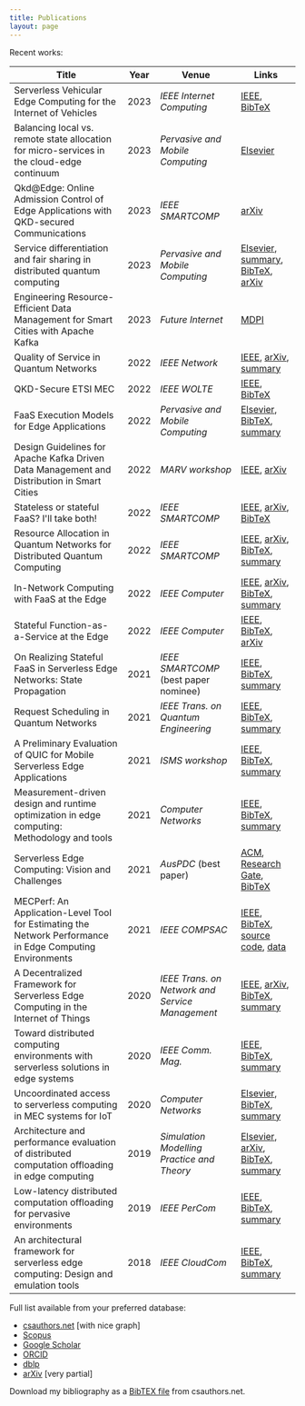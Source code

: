 ```yaml
---
title: Publications
layout: page
---
```


Recent works:

| Title                                                                                                    | Year | Venue                                           | Links                                                                                                                                                                                                    |
| -------------------------------------------------------------------------------------------------------- | ---- | ----------------------------------------------- | -------------------------------------------------------------------------------------------------------------------------------------------------------------------------------------------------------- |
| Serverless Vehicular Edge Computing for the Internet of Vehicles | 2023 | _IEEE Internet Computing_ | [IEEE](https://ieeexplore.ieee.org/document/10113674), [BibTeX](bib/ic2023.bib) |
| Balancing local vs. remote state allocation for micro-services in the cloud-edge continuum               | 2023 | _Pervasive and Mobile Computing_                | [Elsevier](https://doi.org/10.1016/j.pmcj.2023.101808)                                                                                                                                                   |
| Qkd@Edge: Online Admission Control of Edge Applications with QKD-secured Communications                  | 2023 | _IEEE SMARTCOMP_                                | [arXiv](https://arxiv.org/abs/2305.02015)                                                                                                                                                                |
| Service differentiation and fair sharing in distributed quantum computing                                | 2023 | _Pervasive and Mobile Computing_                | [Elsevier](https://doi.org/10.1016/j.pmcj.2023.101758), [summary](qnetprov.md), [BibTeX](bib/pmc2023.bib), [arXiv](https://arxiv.org/abs/2301.03977)                                                     |
| Engineering Resource-Efficient Data Management for Smart Cities with Apache Kafka                        | 2023 | _Future Internet_                               | [MDPI](https://www.mdpi.com/1999-5903/15/2/43)                                                                                                                                                           |
| Quality of Service in Quantum Networks                                                                   | 2022 | _IEEE Network_                                  | [IEEE](https://ieeexplore.ieee.org/document/9964002), [arXiv](https://arxiv.org/abs/2204.09538), [summary](qnetprov.md)                                                                                  |
| QKD-Secure ETSI MEC                                                                                      | 2022 | _IEEE WOLTE_                                    | [IEEE](https://doi.org/10.1109/WOLTE55422.2022.9882872), [BibTeX](bib/wolte2022.bib)                                                                                                                     |
| FaaS Execution Models for Edge Applications                                                              | 2022 | _Pervasive and Mobile Computing_                | [Elsevier](https://doi.org/10.1016/j.pmcj.2022.101689), [BibTeX](bib/pmc2022faas.bib), [summary](statefulfaas.md)                                                                                        |
| Design Guidelines for Apache Kafka Driven Data Management and Distribution in Smart Cities               | 2022 | _MARV workshop_                                 | [IEEE](https://doi.org/10.1109/ISC255366.2022.9922546), [arXiv](https://arxiv.org/abs/2208.00786)                                                                                                        |
| Stateless or stateful FaaS? I'll take both!                                                              | 2022 | _IEEE SMARTCOMP_                                | [IEEE](https://ieeexplore.ieee.org/document/9820750), [arXiv](https://arxiv.org/abs/2203.06385), [BibTeX](bib/smartcomp2022stateless.bib)                                                                |
| Resource Allocation in Quantum Networks for Distributed Quantum Computing                                | 2022 | _IEEE SMARTCOMP_                                | [IEEE](https://ieeexplore.ieee.org/document/9821091), [arXiv](https://arxiv.org/abs/2203.05844), [BibTeX](bib/smartcomp2022resource.bib), [summary](qnetprov.md)                                         |
| In-Network Computing with FaaS at the Edge                                                               | 2022 | _IEEE Computer_                                 | [IEEE](https://doi.org/10.1109/MC.2021.3130659), [arXiv](https://arxiv.org/abs/2209.02983), [BibTeX](bib/computer2022in-network.bib), [summary](statefulfaas.md)                                         |
| Stateful Function-as-a-Service at the Edge                                                               | 2022 | _IEEE Computer_                                 | [IEEE](https://doi.org/10.1109/MC.2021.3138690), [BibTeX](bib/computer2022stateful.bib), [arXiv](https://arxiv.org/abs/2109.15040)                                                                       |
| On Realizing Stateful FaaS in Serverless Edge Networks: State Propagation                                | 2021 | _IEEE SMARTCOMP_ (best paper nominee)           | [IEEE]((https://doi.org/10.1109/SMARTCOMP52413.2021.00033)), [BibTeX](bib/smartcomp2021.bib), [summary](statefulfaas.md)                                                                                 |
| Request Scheduling in Quantum Networks                                                                   | 2021 | _IEEE Trans. on Quantum Engineering_            | [IEEE](https://ieeexplore.ieee.org/document/9461156), [BibTeX](bib/tqe2021.bib), [summary](tqe2021.md)                                                                                                   |
| A Preliminary Evaluation of QUIC for Mobile Serverless Edge Applications                                 | 2021 | _ISMS workshop_                                 | [IEEE](https://ieeexplore.ieee.org/document/9469496), [BibTeX](bib/isms2021.bib), [summary](isms2021.md)                                                                                                 |
| Measurement-driven design and runtime optimization in edge computing: Methodology and tools              | 2021 | _Computer Networks_                             | [IEEE](https://doi.org/10.1016/j.comnet.2021.108140), [BibTeX](bib/mecperf2021.bib), [summary](mecperf.md)                                                                                               |
| Serverless Edge Computing: Vision and Challenges                                                         | 2021 | _AusPDC_ (best paper)                           | [ACM](https://dl.acm.org/doi/10.1145/3437378.3444367), [Research Gate](https://www.researchgate.net/publication/347513802_Serverless_Edge_Computing_Vision_and_Challenges), [BibTeX](bib/auspdc2021.bib) |
| MECPerf: An Application-Level Tool for Estimating the Network Performance in Edge Computing Environments | 2021 | _IEEE COMPSAC_                                  | [IEEE](https://ieeexplore.ieee.org/abstract/document/9202841), [BibTeX](bib/compsac20.bib), [source code](https://github.com/MECPerf/MECPerf), [data](https://zenodo.org/record/3767097#.X-nWEelKjWc)    |
| A Decentralized Framework for Serverless Edge Computing in the Internet of Things                        | 2020 | _IEEE Trans. on Network and Service Management_ | [IEEE](https://doi.org/10.1109/TNSM.2020.3023305), [arXiv](https://arxiv.org/abs/2110.10974), [BibTeX](bib/tnsm2020.bib), [summary](cloudcom2018.md)                                                     |
| Toward distributed computing environments with serverless solutions in edge systems                      | 2020 | _IEEE Comm. Mag._                               | [IEEE](https://doi.org/10.1109/MCOM.001.1900498), [BibTeX](bib/commmag2020.bib), [summary](serverless-etsi.md)                                                                                           |
| Uncoordinated access to serverless computing in MEC systems for IoT                                      | 2020 | _Computer Networks_                             | [Elsevier](https://doi.org/10.1016/j.comnet.2020.107184), [BibTeX](bib/uncoord.bib), [summary](uncoord.md)                                                                                               |
| Architecture and performance evaluation of distributed computation offloading in edge computing          | 2019 | _Simulation Modelling Practice and Theory_      | [Elsevier](https://doi.org/10.1016/j.simpat.2019.102007), [arXiv](https://arxiv.org/abs/2109.09415), [BibTeX](bib/simpat.bib), [summary](simpat.md)                                                      |
| Low-latency distributed computation offloading for pervasive environments                                | 2019 | _IEEE PerCom_                                   | [IEEE](https://ieeexplore.ieee.org/document/8767419), [BibTeX](bib/percom2019.bib), [summary](percom2019.md)                                                                                             |
| An architectural framework for serverless edge computing: Design and emulation tools                     | 2018 | _IEEE CloudCom_                                 | [IEEE](https://ieeexplore.ieee.org/document/8590993), [BibTeX](bib/cloudcom2018.bib), [summary](cloudcom2018.md)                                                                                         |

Full list available from your preferred database:

- [csauthors.net](https://www.csauthors.net/claudio-cicconetti/) [with nice graph]
- [Scopus](https://www.scopus.com/authid/detail.uri?authorId=22033885800)
- [Google Scholar](https://scholar.google.it/citations?user=sTVmHWUAAAAJ)
- [ORCID](https://orcid.org/0000-0003-4503-4223)
- [dblp](https://dblp.org/pers/hd/c/Cicconetti:Claudio)
- [arXiv](http://arxiv.org/a/cicconetti_c_1) [very partial]

Download my bibliography as a [BibTEX file](https://www.csauthors.net/claudio-cicconetti/claudio-cicconetti.bib) from csauthors.net.
